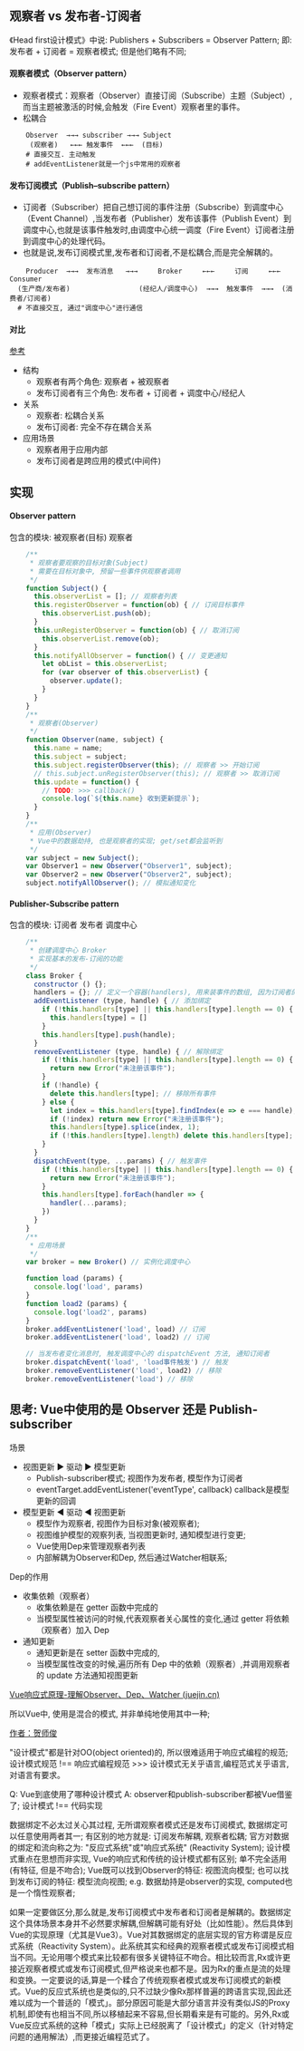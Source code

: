 ## 观察者 vs 发布者-订阅者
《Head first设计模式》中说: Publishers + Subscribers = Observer Pattern;
即: 发布者 + 订阅者 = 观察者模式; 但是他们略有不同;

#### 观察者模式（Observer pattern）
- 观察者模式：观察者（Observer）直接订阅（Subscribe）主题（Subject）,而当主题被激活的时候,会触发（Fire Event）观察者里的事件。
- 松耦合
```shell
    Observer  →→→ subscriber →→→ Subject
     (观察者)   ←←← 触发事件  ←←←  (目标)
    # 直接交互. 主动触发
    # addEventListener就是一个js中常用的观察者
```

#### 发布订阅模式（Publish–subscribe pattern）
- 订阅者（Subscriber）把自己想订阅的事件注册（Subscribe）到调度中心（Event Channel）,当发布者（Publisher）发布该事件（Publish Event）到调度中心,也就是该事件触发时,由调度中心统一调度（Fire Event）订阅者注册到调度中心的处理代码。
- 也就是说,发布订阅模式里,发布者和订阅者,不是松耦合,而是完全解耦的。

```shell
    Producer  →→→  发布消息   →→→     Broker     ←←←     订阅     ←←←   Consumer
  (生产商/发布者)                 (经纪人/调度中心)  →→→  触发事件  →→→  (消费者/订阅者)
  # 不直接交互, 通过"调度中心"进行通信
```

#### 对比
[参考](https://segmentfault.com/a/1190000019260857)
- 结构
  - 观察者有两个角色: 观察者 + 被观察者
  - 发布订阅者有三个角色: 发布者 + 订阅者 + 调度中心/经纪人
- 关系
  - 观察者: 松耦合关系
  - 发布订阅者: 完全不存在耦合关系
- 应用场景
  - 观察者用于应用内部
  - 发布订阅者是跨应用的模式(中间件)

## 实现
#### Observer pattern
包含的模块: 被观察者(目标) 观察者
```js
    /**
     * 观察者要观察的目标对象(Subject)
     * 需要在目标对象中, 预留一些事件供观察者调用
     */
    function Subject() {
      this.observerList = []; // 观察者列表
      this.registerObserver = function(ob) { // 订阅目标事件
        this.observerList.push(ob);
      }
      this.unRegisterObserver = function(ob) { // 取消订阅
        this.observerList.remove(ob);
      }
      this.notifyAllObserver = function() { // 变更通知
        let obList = this.observerList;
        for (var observer of this.observerList) {
          observer.update();
        }
      }
    }
    /**
     * 观察者(Observer)
     */
    function Observer(name, subject) {
      this.name = name;
      this.subject = subject;
      this.subject.registerObserver(this); // 观察者 >> 开始订阅
      // this.subject.unRegisterObserver(this); // 观察者 >> 取消订阅
      this.update = function() {
        // TODO: >>> callback()
        console.log(`${this.name} 收到更新提示`);
      }
    }
    /**
     * 应用(Observer)
     * Vue中的数据劫持, 也是观察者的实现; get/set都会监听到
     */
    var subject = new Subject();
    var Observer1 = new Observer("Observer1", subject);
    var Observer2 = new Observer("Observer2", subject);
    subject.notifyAllObserver(); // 模拟通知变化
```
#### Publisher-Subscribe pattern
包含的模块: 订阅者 发布者 调度中心
```js
    /**
     * 创建调度中心 Broker
     * 实现基本的发布-订阅的功能
     */
    class Broker {
      constructor () {};
      handlers = {}; // 定义一个容器(handlers), 用来装事件的数组, 因为订阅者的数量没有限制
      addEventListener (type, handle) { // 添加绑定
        if (!this.handlers[type] || this.handlers[type].length == 0) {
          this.handlers[type] = []
        }
        this.handlers[type].push(handle);
      }
      removeEventListener (type, handle) { // 解除绑定
        if (!this.handlers[type] || this.handlers[type].length == 0) {
          return new Error("未注册该事件");
        }
        if (!handle) {
          delete this.handlers[type]; // 移除所有事件
        } else {
          let index = this.handlers[type].findIndex(e => e === handle);
          if (!index) return new Error("未注册该事件");
          this.handlers[type].splice(index, 1);
          if (!this.handlers[type].length) delete this.handlers[type]; // 移除单个事件
        }
      }
      dispatchEvent(type, ...params) { // 触发事件
        if (!this.handlers[type] || this.handlers[type].length == 0) {
          return new Error("未注册该事件");
        }
        this.handlers[type].forEach(handler => {
          handler(...params);
        })
      }
    }
    /**
     * 应用场景
     */
    var broker = new Broker() // 实例化调度中心

    function load (params) {
      console.log('load', params)
    }
    function load2 (params) {
      console.log('load2', params)
    }
    broker.addEventListener('load', load) // 订阅
    broker.addEventListener('load', load2) // 订阅

    // 当发布者变化消息时, 触发调度中心的 dispatchEvent 方法, 通知订阅者
    broker.dispatchEvent('load', 'load事件触发') // 触发
    broker.removeEventListener('load', load2) // 移除
    broker.removeEventListener('load') // 移除
```

## 思考: Vue中使用的是 Observer 还是 Publish-subscriber
场景
- 视图更新 ▶️ 驱动 ▶️ 模型更新
  - Publish-subscriber模式; 视图作为发布者, 模型作为订阅者
  - eventTarget.addEventListener('eventType', callback) callback是模型更新的回调
- 模型更新 ◀️ 驱动 ◀️ 视图更新
  - 模型作为观察者, 视图作为目标对象(被观察者);
  - 视图维护模型的观察列表, 当视图更新时, 通知模型进行变更;
  - Vue使用Dep来管理观察者列表
  - 内部解耦为Observer和Dep, 然后通过Watcher相联系;

Dep的作用
- 收集依赖（观察者）
  - 收集依赖是在 getter 函数中完成的
  - 当模型属性被访问的时候,代表观察者关心属性的变化,通过 getter 将依赖（观察者）加入 Dep
- 通知更新
  - 通知更新是在 setter 函数中完成的,
  - 当模型属性改变的时候,遍历所有 Dep 中的依赖（观察者）,并调用观察者的 update 方法通知视图更新

[Vue响应式原理-理解Observer、Dep、Watcher (juejin.cn)](https://juejin.cn/post/6844903858850758670)

所以Vue中, 使用是混合的模式, 并非单纯地使用其中一种;

[作者：贺师俊](https://www.zhihu.com/question/419154194/answer/1451429671)

"设计模式"都是针对OO(object oriented)的, 所以很难适用于响应式编程的规范;
设计模式规范 !== 响应式编程规范  >>> 设计模式无关乎语言,编程范式关乎语言,对语言有要求。

Q: Vue到底使用了哪种设计模式
A: observer和publish-subscriber都被Vue借鉴了;
   设计模式 !== 代码实现

数据绑定不必太过关心其过程, 无所谓观察者模式还是发布订阅模式, 数据绑定可以任意使用两者其一;
有区别的地方就是: 订阅发布解耦, 观察者松耦;
官方对数据的绑定和流向称之为: "反应式系统"或"响应式系统" (Reactivity System);
设计模式重点在思想而非实现, Vue的响应式和传统的设计模式都有区别; 单不完全适用(有特征, 但是不吻合);
Vue既可以找到Observer的特征: 视图流向模型; 也可以找到发布订阅的特征: 模型流向视图;
e.g. 数据劫持是observer的实现, computed也是一个惰性观察者;


如果一定要做区分,那么就是,发布订阅模式中发布者和订阅者是解耦的。数据绑定这个具体场景本身并不必然要求解耦,但解耦可能有好处（比如性能）。然后具体到Vue的实现原理（尤其是Vue3）。Vue对其数据绑定的底层实现的官方称谓是反应式系统（Reactivity System）。此系统其实和经典的观察者模式或发布订阅模式相当不同。无论用哪个模式来比较都有很多关键特征不吻合。相比较而言,Rx或许更接近观察者模式或发布订阅模式,但严格说来也都不是。因为Rx的重点是流的处理和变换。一定要说的话,算是一个糅合了传统观察者模式或发布订阅模式的新模式。Vue的反应式系统也是类似的,只不过缺少像Rx那样普遍的跨语言实现,因此还难以成为一个普适的「模式」。部分原因可能是大部分语言并没有类似JS的Proxy机制,即使有也相当不同,所以移植起来不容易,但长期看来是有可能的。另外,Rx或Vue反应式系统的这种「模式」实际上已经脱离了「设计模式」的定义（针对特定问题的通用解法）,而更接近编程范式了。
